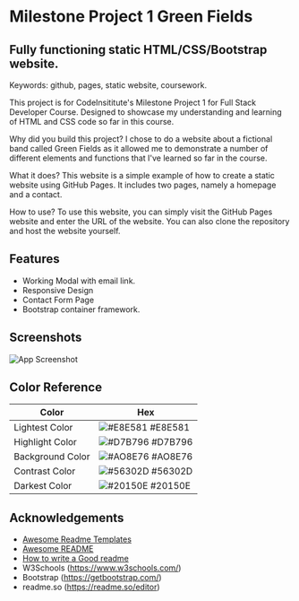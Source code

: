 # Milestone Project 1 Green Fields

## Fully functioning static HTML/CSS/Bootstrap website.

Keywords: github, pages, static website, coursework.

This project is for CodeInsititute's Milestone Project 1 for Full Stack Developer Course. Designed to showcase my understanding and learning of HTML and CSS code so far in this course.

Why did you build this project?
I chose to do a website about a fictional band called Green Fields as it allowed me to demonstrate a number of different elements and functions that I've learned so far in the course.

What it does?
This website is a simple example of how to create a static website using GitHub Pages. It includes two pages, namely a homepage and a contact.

How to use?
To use this website, you can simply visit the GitHub Pages website and enter the URL of the website. You can also clone the repository and host the website yourself.

## Features

- Working Modal with email link.
- Responsive Design
- Contact Form Page
- Bootstrap container framework.

## Screenshots

![App Screenshot](../Milestone1FolkRock/css/images/Website%20Image.png)

## Color Reference

| Color            | Hex                                                              |
| ---------------- | ---------------------------------------------------------------- |
| Lightest Color   | ![#E8E581](https://via.placeholder.com/10/E8E581?text=+) #E8E581 |
| Highlight Color  | ![#D7B796](https://via.placeholder.com/10/D7B796?text=+) #D7B796 |
| Background Color | ![#AO8E76](https://via.placeholder.com/10/AO8E76?text=+) #AO8E76 |
| Contrast Color   | ![#56302D](https://via.placeholder.com/10/56302D?text=+) #56302D |
| Darkest Color    | ![#20150E](https://via.placeholder.com/10/20150E?text=+) #20150E |

## Acknowledgements

- [Awesome Readme Templates](https://awesomeopensource.com/project/elangosundar/awesome-README-templates)
- [Awesome README](https://github.com/matiassingers/awesome-readme)
- [How to write a Good readme](https://bulldogjob.com/news/449-how-to-write-a-good-readme-for-your-github-project)
- W3Schools (https://www.w3schools.com/)
- Bootstrap (https://getbootstrap.com/)
- readme.so (https://readme.so/editor)
